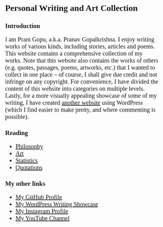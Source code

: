 <style>
    * {font-family: "Times New Roman"}
    p, ol, ul, td {font-size: 20px}
</style>

# Personal Writing and Art Collection
## Introduction
I am Prani Gopu, a.k.a. Pranav Gopalkrishna. I enjoy writing works of various kinds, including stories, articles and poems. This website contains a comprehensive collection of my works. Note that this website also contains the works of others (e.g. quotes, passages, poems, artworks, etc.) that I wanted to collect in one place – of course, I shall give due credit and not infringe on any copyright. For convenience, I have divided the content of this website into categories on multiple levels. Lastly, for a more visually appealing showcase of some of my writing, I have created [another website](https://pranigopu.wordpress.com/) using WordPress (which I find easier to make pretty, and where commenting is possible).

## Reading
- [Philosophy](https://pranigopu.github.io/philosophy)
- [Art](https://pranigopu.github.io/art)
- [Statistics](https://pranigopu.github.io/statistics)
- [Quotations](https://pranigopu.github.io/quotations)

## My other links
- [My GitHub Profile](https://github.com/pranigopu)
- [My WordPress Writing Showcase](https://pranigopu.wordpress.com)
- [My Instagram Profile](https://www.instagram.com/pranigopu)
- [My YouTube Channel](https://www.youtube.com/channel/UCcDIAVsQ2kmQLy2Dcnyd_ig)